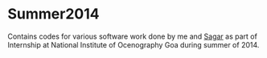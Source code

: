 Summer2014
==========
Contains codes for various software work done by me and [Sagar](https://github.com/SagarSangodkar) as part of Internship at National Institute of Ocenography Goa during summer of 2014. 
